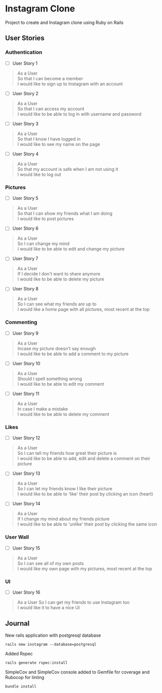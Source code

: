 Instagram Clone
===

Project to create and Instagram clone using Ruby on Rails


## User Stories

### Authentication 

 - [ ] User Story 1

> As a User  
> So that I can become a member   
> I would like to sign up to Instagram with an account

 - [ ] User Story 2

> As a User  
> So that I can access my account   
> I would like to be able to log in with username and password  

- [ ] User Story 3

> As a User  
> So that I know I have logged in  
> I would like to see my name on the page

- [ ] User Story 4

> As a User  
> So that my account is safe when I am not using it  
> I would like to log out

### Pictures 

- [ ] User Story 5

> As a User  
> So that I can show my friends what I am doing  
> I would like to post pictures  

- [ ] User Story 6

> As a User  
> So I can change my mind  
> I would like to be able to edit and change my picture

- [ ] User Story 7

> As a User  
> If I decide I don't want to share anymore  
> I would like to be able to delete my picture  

- [ ] User Story 8

> As a User  
> So I can see what my friends are up to  
> I would like a home page with all pictures, most recent at the top  
> 
### Commenting

- [ ] User Story 9

> As a User  
> Incase my picture doesn't say enough  
> I would like to be able to add a comment to my picture

- [ ] User Story 10

> As a User  
> Should I spell something wrong  
> I would like to be able to edit my comment

- [ ] User Story 11

> As a User  
> In case I make a mistake  
> I would like to be able to delete my comment  

### Likes

- [ ] User Story 12

> As a User  
> So I can tell my friends how great their picture is  
> I would like to be able to add, edit and delete a comment on their picture

- [ ] User Story 13


> As a User  
> So I can let my friends know I like their picture  
> I would like to be able to 'like' their post by clicking an icon (heart)  

- [ ] User Story 14

> As a User  
> If I change my mind about my friends picture  
> I would like to be able to 'unlike' their post by clicking the same icon

### User Wall

- [ ] User Story 15

> As a User  
> So I can see all of my own posts  
> I would like my own page with my pictures, most recent at the top  

### UI

- [ ] User Story 16

> As a User
> So I can get my friends to use Instagram too  
> I would like it to have a nice UI


## Journal

New rails application with postgresql database
```
rails new instagram --database=postgresql
```
Added Rspec
```
rails generate rspec:install
```
SimpleCov and SimpleCov console added to Gemfile for coverage and Rubocop for linting
```
bundle install
```


